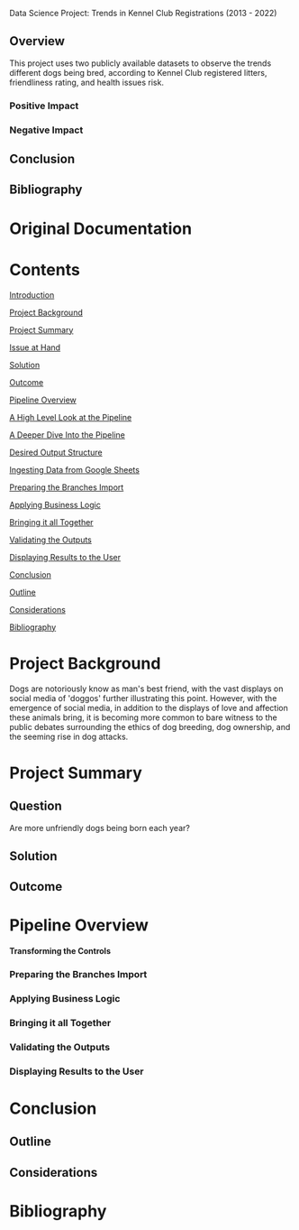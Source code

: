 
Data Science Project: Trends in Kennel Club Registrations (2013 - 2022)


## Overview

This project uses two publicly available datasets to observe the trends different dogs being bred, according to Kennel Club registered litters, friendliness rating, and health issues risk.

### Positive Impact


### Negative Impact

## Conclusion


##  Bibliography


# Original Documentation

# Contents

[Introduction](#introduction)

[Project Background](#project-background)

[Project Summary](#project-summary)

[Issue at Hand](#issue-at-hand)

[Solution](#solution)

[Outcome](#outcome)

[Pipeline Overview](#pipeline-overview)

[A High Level Look at the Pipeline](#a-high-level-look-at-the-pipeline)

[A Deeper Dive Into the Pipeline](#_Toc124888952)

[Desired Output Structure](#desired-output-structure)

[Ingesting Data from Google Sheets](#ingesting-data-from-google-sheets)

[Preparing the Branches Import](#preparing-the-branches-import)

[Applying Business Logic](#applying-business-logic)

[Bringing it all Together](#bringing-it-all-together)

[Validating the Outputs](#validating-the-outputs)

[Displaying Results to the User](#displaying-results-to-the-user)

[Conclusion](#conclusion)

[Outline](#outline)

[Considerations](#considerations)

[Bibliography](#bibliography)


# Project Background
Dogs are notoriously know as man's best friend, with the vast displays on social media of 'doggos' further illustrating this point. However, with the emergence of social media, in addition to the displays of love and affection these animals bring, it is becoming more common to bare witness to the public debates surrounding the ethics of dog breeding, dog ownership, and the seeming rise in dog attacks.

# Project Summary

## Question
Are more unfriendly dogs being born each year?

## Solution

## Outcome


# Pipeline Overview


#### Transforming the Controls



### Preparing the Branches Import


### Applying Business Logic



### Bringing it all Together



### Validating the Outputs



### Displaying Results to the User


# Conclusion

## Outline



## Considerations



#  Bibliography

